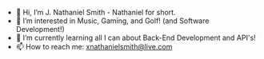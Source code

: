 - 👋 Hi, I’m J. Nathaniel Smith - Nathaniel for short.
- 👀 I’m interested in Music, Gaming, and Golf! (and Software Development!)
- 🌱 I’m currently learning all I can about Back-End Development and API's!
- 📫 How to reach me: xnathanielsmith@live.com

<!---
jnathaniels/jnathaniels is a ✨ special ✨ repository because its `README.md` (this file) appears on your GitHub profile.
You can click the Preview link to take a look at your changes.
--->
